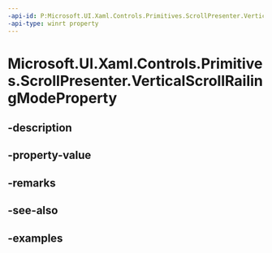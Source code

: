 ```yaml
---
-api-id: P:Microsoft.UI.Xaml.Controls.Primitives.ScrollPresenter.VerticalScrollRailingModeProperty
-api-type: winrt property
---
```


# Microsoft.UI.Xaml.Controls.Primitives.ScrollPresenter.VerticalScrollRailingModeProperty

<!--
public static Windows.UI.Xaml.DependencyProperty VerticalScrollRailingModeProperty { get; }
-->


## -description

## -property-value

## -remarks

## -see-also

## -examples


